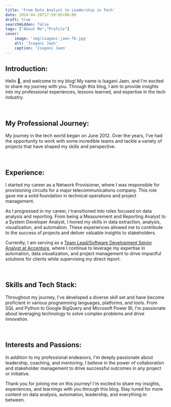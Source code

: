 ```yaml
---
title: 'From Data Analyst to Leadership in Tech'
date: 2024-04-28T17:59:05+08:00
draft: true
searchHidden: false
tags: ["About Me","Profile"]
cover:
    image: 'img/isagani-jaen-fb.jpg'
    alt: 'Isagani Jaen'
    caption: 'Isagani Jaen'    
---
```


## Introduction:

Hello 👋, and welcome to my blog! My name is Isagani Jaen, and I'm excited to share my journey with you. Through this blog, I aim to provide insights into my professional experiences, lessons learned, and expertise in the tech industry.
  
 &nbsp; 
## My Professional Journey:

My journey in the tech world began on June 2012. Over the years, I've had the opportunity to work with some incredible teams and tackle a variety of projects that have shaped my skills and perspective.

&nbsp; 
## Experience:

I started my career as a Network Provisioner, where I was responsible for provisioning circuits for a major telecommunications company. This role gave me a solid foundation in technical operations and project management.

As I progressed in my career, I transitioned into roles focused on data analysis and reporting. From being a Measurement and Reporting Analyst to a System Developer Analyst, I honed my skills in data extraction, analysis, visualization, and automation. These experiences allowed me to contribute to the success of projects and deliver valuable insights to stakeholders.

Currently, I am serving as a [Team Lead/Software Development Senior Analyst at Accenture](/resume "Software Development Senior Analyst"), where I continue to leverage my expertise in automation, data visualization, and project management to drive impactful solutions for clients while supervising my direct report.

&nbsp; 
## Skills and Tech Stack:

Throughout my journey, I've developed a diverse skill set and have become proficient in various programming languages, platforms, and tools. From SQL and Python to Google BigQuery and Microsoft Power BI, I'm passionate about leveraging technology to solve complex problems and drive innovation.

&nbsp; 
## Interests and Passions:

In addition to my professional endeavors, I'm deeply passionate about leadership, coaching, and mentoring. I believe in the power of collaboration and stakeholder management to drive successful outcomes in any project or initiative.

  
Thank you for joining me on this journey! I'm excited to share my insights, experiences, and learnings with you through this blog. Stay tuned for more content on data analysis, automation, leadership, and everything in between.